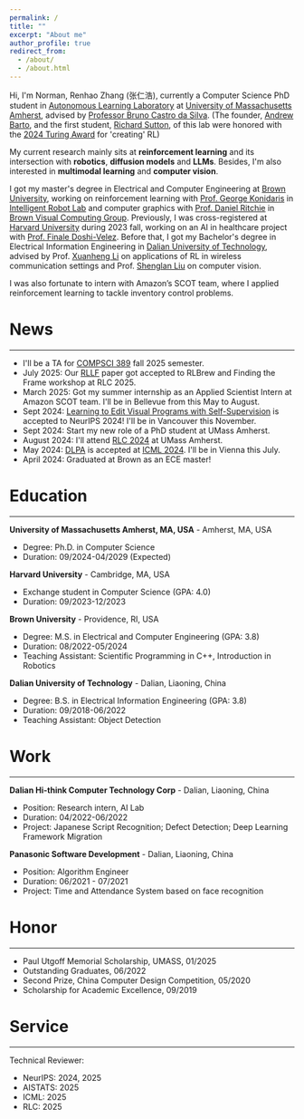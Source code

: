 ```yaml
---
permalink: /
title: ""
excerpt: "About me"
author_profile: true
redirect_from: 
  - /about/
  - /about.html
---
```


Hi, I'm Norman, Renhao Zhang (张仁浩), currently a Computer Science PhD student in [Autonomous Learning Laboratory](https://all.cs.umass.edu/) at [University of Massachusetts Amherst](https://www.umass.edu/), advised by [Professor Bruno Castro da Silva](https://people.cs.umass.edu/~bsilva/). (The founder, [Andrew Barto](https://people.cs.umass.edu/~barto/), and the first student, [Richard Sutton](http://www.incompleteideas.net/), of this lab were honored with the [2024 Turing Award](https://awards.acm.org/about/2024-turing) for 'creating' RL)

My current research mainly sits at **reinforcement learning** and its intersection with **robotics**, **diffusion models** and **LLMs**. Besides, I'm also interested in **multimodal learning** and **computer vision**.

I got my master's degree in Electrical and Computer Engineering at [Brown University](https://www.brown.edu/), working on reinforcement learning with [Prof. George Konidaris](https://cs.brown.edu/people/gdk/) in [Intelligent Robot Lab](http://irl.cs.brown.edu/) and computer graphics with [Prof. Daniel Ritchie](https://dritchie.github.io/) in [Brown Visual Computing Group](https://visual.cs.brown.edu/). Previously, I was cross-registered at [Harvard University](https://www.harvard.edu/) during 2023 fall, working on an AI in healthcare project with [Prof. Finale Doshi-Velez](https://finale.seas.harvard.edu/). Before that, I got my Bachelor's degree in Electrical Information Engineering in [Dalian University of Technology](https://en.dlut.edu.cn/), advised by Prof. [Xuanheng Li](http://faculty.dlut.edu.cn/2018011001/en/index.htm) on applications of RL in wireless communication settings and Prof. [Shenglan Liu](http://faculty.dlut.edu.cn/liushenglan/en/index.htm) on computer vision.

I was also fortunate to intern with Amazon’s SCOT team, where I applied reinforcement learning to tackle inventory control problems.


News
======
---
- I'll be a TA for [COMPSCI 389](https://people.cs.umass.edu/~pthomas/courses/COMPSCI_389_Fall2025.html) fall 2025 semester.
- July 2025: Our [RLLF](https://openreview.net/attachment?id=W5GALARdqT&name=pdf) paper got accepted to RLBrew and Finding the Frame workshop at RLC 2025.
- March 2025: Got my summer internship as an Applied Scientist Intern at Amazon SCOT team. I'll be in Bellevue from this May to August. 
- Sept 2024: [Learning to Edit Visual Programs with Self-Supervision](https://arxiv.org/abs/2406.02383) is accepted to NeurIPS 2024! I'll be in Vancouver this November.
- Sept 2024: Start my new role of a PhD student at UMass Amherst.
- August 2024: I'll attend [RLC 2024](https://rl-conference.cc/organizers.html) at UMass Amherst.
- May 2024: [DLPA](https://arxiv.org/abs/2404.03037) is accepted at [ICML 2024](https://icml.cc/). I'll be in Vienna this July.
- April 2024: Graduated at Brown as an ECE master!



Education
======
---
**University of Massachusetts Amherst, MA, USA** - Amherst, MA, USA
- Degree: Ph.D. in Computer Science
- Duration: 09/2024-04/2029 (Expected)

**Harvard University** - Cambridge, MA, USA
- Exchange student in Computer Science (GPA: 4.0)
- Duration: 09/2023-12/2023

**Brown University** - Providence, RI, USA
- Degree: M.S. in Electrical and Computer Engineering (GPA: 3.8)
- Duration: 08/2022-05/2024 
- Teaching Assistant: Scientific Programming in C++, Introduction in Robotics

**Dalian University of Technology** - Dalian, Liaoning, China
- Degree: B.S. in Electrical Information Engineering (GPA: 3.8)
- Duration: 09/2018-06/2022
- Teaching Assistant: Object Detection



Work
======
---
**Dalian Hi-think Computer Technology Corp** - Dalian, Liaoning, China
- Position: Research intern, AI Lab
- Duration: 04/2022-06/2022
- Project: Japanese Script Recognition; Defect Detection; Deep Learning Framework Migration

**Panasonic Software Development** - Dalian, Liaoning, China
- Position: Algorithm Engineer
- Duration: 06/2021 - 07/2021
- Project: Time and Attendance System based on face recognition


Honor
======
---
- Paul Utgoff Memorial Scholarship, UMASS, 01/2025
- Outstanding Graduates, 06/2022
- Second Prize, China Computer Design Competition, 05/2020
- Scholarship for Academic Excellence, 09/2019

Service
======
---
Technical Reviewer:
- NeurIPS: 2024, 2025
- AISTATS: 2025
- ICML: 2025
- RLC: 2025

